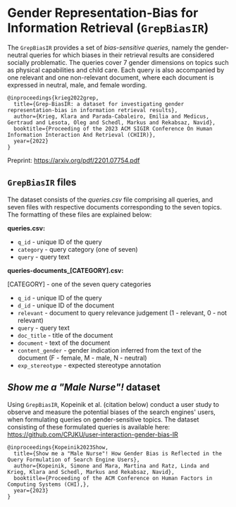 # Gender Representation-Bias for Information Retrieval (`GrepBiasIR`)

The `GrepBiasIR` provides a set of *bias-sensitive queries*, namely the gender-neutral queries for which biases in their retrieval results are considered socially problematic. The queries cover 7 gender dimensions on topics such as physical capabilities and child care. Each query is also accompanied by one relevant and one non-relevant document, where each document is expressed in neutral, male, and female wording.

```
@inproceedings{krieg2022grep,
  title={Grep-BiasIR: a dataset for investigating gender representation-bias in information retrieval results},
  author={Krieg, Klara and Parada-Cabaleiro, Emilia and Medicus, Gertraud and Lesota, Oleg and Schedl, Markus and Rekabsaz, Navid},
  booktitle={Proceeding of the 2023 ACM SIGIR Conference On Human Information Interaction And Retrieval (CHIIR)},
  year={2022}
}
```
Preprint: https://arxiv.org/pdf/2201.07754.pdf


## `GrepBiasIR` files

The dataset consists of the *queries.csv* file comprising all queries, and seven files with respective documents corresponding to the seven topics. The formatting of these files are explained below: 

**queries.csv:**
* `q_id` - unique ID of the query
* `category` - query category (one of seven)
* `query` - query text

**queries-documents_[CATEGORY].csv:**

[CATEGORY] - one of the seven query categories
* `q_id` - unique ID of the query
* `d_id` - unique ID of the document
* `relevant` - document to query relevance judgement (1 - relevant, 0 - not relevant)
* `query` - query text
* `doc_title` - title of the document
* `document` - text of the document
* `content_gender` - gender indication inferred from the text of the document (F - female, M - male, N - neutral)
* `exp_stereotype` - expected stereotype annotation

## *Show me a "Male Nurse"!* dataset
Using `GrepBiasIR`, Kopeinik et al. (citation below) conduct a user study to observe and measure the potential biases of the search engines' users, when formulating queries on gender-sensitive topics. The dataset consisting of these formulated queries is available here: https://github.com/CPJKU/user-interaction-gender-bias-IR

```
@inproceedings{Kopeinik2023Show,
  title={Show me a "Male Nurse"! How Gender Bias is Reflected in the Query Formulation of Search Engine Users},
  author={Kopeinik, Simone and Mara, Martina and Ratz, Linda and Krieg, Klara and Schedl, Markus and Rekabsaz, Navid},
  booktitle={Proceeding of the ACM Conference on Human Factors in Computing Systems (CHI),},
  year={2023}
}
```
